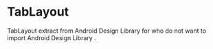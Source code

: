 # TabLayout
TabLayout extract from Android Design Library for who do not want to import Android Design Library .
